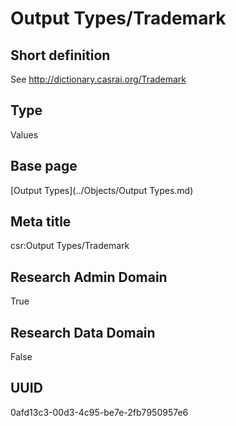 # Output Types/Trademark
## Short definition
See http://dictionary.casrai.org/Trademark
## Type
Values
## Base page
[Output Types](../Objects/Output Types.md)
## Meta title
csr:Output Types/Trademark
## Research Admin Domain
True
## Research Data Domain
False
## UUID
0afd13c3-00d3-4c95-be7e-2fb7950957e6
